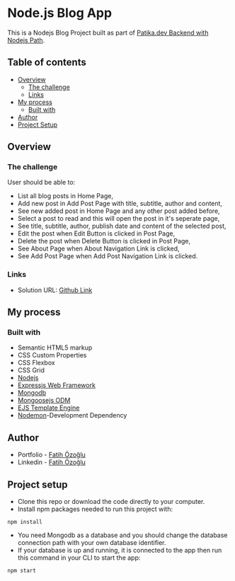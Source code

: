 # Node.js Blog App

This is a Nodejs Blog Project built as part of [Patika.dev Backend with Nodejs Path](https://app.patika.dev/egitimler/nodejs-ile-backend-patikasi).

## Table of contents

- [Overview](#overview)
  - [The challenge](#the-challenge)
  - [Links](#links)
- [My process](#my-process)
  - [Built with](#built-with)
- [Author](#author)
- [Project Setup](#project-setup)

## Overview

### The challenge

User should be able to:

- List all blog posts in Home Page,
- Add new post in Add Post Page with title, subtitle, author and content,
- See new added post in Home Page and any other post added before,
- Select a post to read and this will open the post in it's seperate page,
- See title, subtitle, author, publish date and content of the selected post,
- Edit the post when Edit Button is clicked in Post Page,
- Delete the post when Delete Button is clicked in Post Page,
- See About Page when About Navigation Link is clicked,
- See Add Post Page when Add Post Navigation Link is clicked.

### Links

- Solution URL: [Github Link](https://github.com/fatihozoglu/nodejs-blog-app)

## My process

### Built with

- Semantic HTML5 markup
- CSS Custom Properties
- CSS Flexbox
- CSS Grid
- [Nodejs](https://nodejs.org/en/)
- [Expressjs Web Framework](https://expressjs.com/)
- [Mongodb](https://www.mongodb.com/)
- [Mongoosejs ODM](https://mongoosejs.com/)
- [EJS Template Engine](https://ejs.co/)
- [Nodemon](https://www.npmjs.com/package/nodemon)-Development Dependency

## Author

- Portfolio - [Fatih Özoğlu](https://fatihozoglu.github.io/react-portfolio/)
- Linkedin - [Fatih Özoğlu](https://www.linkedin.com/in/fatihozoglu/)

## Project setup

- Clone this repo or download the code directly to your computer.
- Install npm packages needed to run this project with:

```
npm install
```

- You need Mongodb as a database and you should change the database connection path with your own database identifier.
- If your database is up and running, it is connected to the app then run this command in your CLI to start the app:

```
npm start
```
